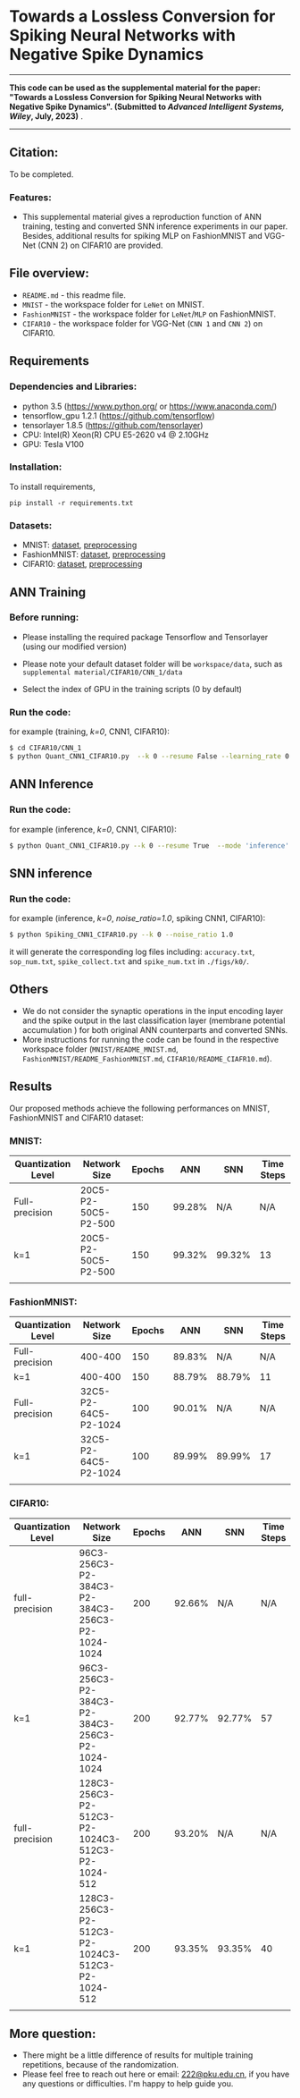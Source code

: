 # Towards a Lossless Conversion for Spiking Neural Networks with Negative Spike Dynamics

***
**This code can be used as the supplemental material for the paper: "Towards a Lossless Conversion for Spiking Neural Networks with Negative Spike Dynamics". (Submitted to *Advanced Intelligent Systems, Wiley*, July, 2023)** .
***

## Citation:
To be completed.

### **Features**:
- This supplemental material gives a reproduction function of ANN training, testing and converted SNN inference experiments in our paper. Besides, additional results for spiking MLP on FashionMNIST and VGG-Net (CNN 2) on CIFAR10 are provided. 


## File overview:
- `README.md` - this readme file.<br>
- `MNIST` - the workspace folder for `LeNet` on MNIST.<br>
- `FashionMNIST` - the workspace folder for `LeNet`/`MLP` on FashionMNIST.<br>
- `CIFAR10` - the workspace folder for VGG-Net (`CNN 1` and `CNN 2`) on CIFAR10.<br>

## Requirements
### **Dependencies and Libraries**:
* python 3.5 (https://www.python.org/ or https://www.anaconda.com/)
* tensorflow_gpu 1.2.1 (https://github.com/tensorflow)
* tensorlayer 1.8.5 (https://github.com/tensorlayer)
* CPU: Intel(R) Xeon(R) CPU E5-2620 v4 @ 2.10GHz
* GPU: Tesla V100

### **Installation**:
To install requirements,

```setup
pip install -r requirements.txt
```
### **Datasets**:
* MNIST: [dataset](http://yann.lecun.com/exdb/mnist/), [preprocessing](https://github.com/tensorlayer/tensorlayer/blob/1.8.5/tensorlayer/files.py)
* FashionMNIST: [dataset](https://github.com/zalandoresearch/fashion-mnist), 
[preprocessing](https://github.com/tensorlayer/tensorlayer/blob/1.8.5/tensorlayer/files.py)
* CIFAR10: [dataset](https://www.cs.toronto.edu/~kriz/), 
[preprocessing](https://github.com/tensorlayer/tensorlayer/blob/1.8.5/tensorlayer/files.py)

## ANN Training
### **Before running**:
* Please installing the required package Tensorflow and Tensorlayer (using our modified version)
* Please note your default dataset folder will be `workspace/data`, such as `supplemental material/CIFAR10/CNN_1/data`

* Select the index of GPU in the training scripts (0 by default)

### **Run the code**:
for example (training, *k=0*, CNN1, CIFAR10):
```sh
$ cd CIFAR10/CNN_1
$ python Quant_CNN1_CIFAR10.py  --k 0 --resume False --learning_rate 0.001 --mode 'training'
```
## ANN Inference
### **Run the code**:
for example (inference, *k=0*, CNN1, CIFAR10):
```sh
$ python Quant_CNN1_CIFAR10.py --k 0 --resume True  --mode 'inference'
```
## SNN inference
### **Run the code**:
for example (inference, *k=0*, *noise_ratio=1.0*, spiking CNN1, CIFAR10):
```sh
$ python Spiking_CNN1_CIFAR10.py --k 0 --noise_ratio 1.0
```
it will generate the corresponding log files including: `accuracy.txt`, `sop_num.txt`, `spike_collect.txt` and `spike_num.txt` in `./figs/k0/`.

## Others
* We do not consider the synaptic operations in the input encoding layer and the spike output in the last classification layer (membrane potential accumulation ) for both original ANN counterparts and converted SNNs.<br>
* More instructions for running the code can be found in the respective workspace folder (`MNIST/README_MNIST.md`, `FashionMNIST/README_FashionMNIST.md`, `CIFAR10/README_CIAFR10.md`).

## Results
Our proposed methods achieve the following performances on MNIST, FashionMNIST and CIFAR10 dataset:

### **MNIST**:
| Quantization Level  | Network Size  | Epochs | ANN | SNN | Time Steps |
| ------------------ |---------------- | -------------- | ------------- | ------------- | ------------- |
| Full-precision | 20C5-P2-50C5-P2-500 |   150   |  99.28% | N/A | N/A |
| k=1 | 20C5-P2-50C5-P2-500 |   150   |  99.32% | 99.32% |  13 |
||

### **FashionMNIST**:
| Quantization Level  | Network Size  | Epochs | ANN | SNN | Time Steps |
| ------------------ |---------------- | -------------- | ------------- | ------------- | ------------- |
| Full-precision | 400-400 |   150   |  89.83% | N/A | N/A |
| k=1 | 400-400 |   150   |  88.79% | 88.79% |  11 |
| Full-precision | 32C5-P2-64C5-P2-1024 |   100   |  90.01% | N/A | N/A |
| k=1 | 32C5-P2-64C5-P2-1024 |   100   |  89.99% | 89.99% |  17 |
||

### **CIFAR10**:
| Quantization Level  | Network Size  | Epochs | ANN | SNN | Time Steps |
| ------------------ |---------------- | -------------- | ------------- | ------------- | ------------- |
| full-precision | 96C3-256C3-P2-384C3-P2-384C3-256C3-P2-1024-1024 | 200 | 92.66% | N/A | N/A |
| k=1 | 96C3-256C3-P2-384C3-P2-384C3-256C3-P2-1024-1024 | 200 | 92.77% | 92.77% |  57 |
| full-precision | 128C3-256C3-P2-512C3-P2-1024C3-512C3-P2-1024-512 | 200 | 93.20% | N/A | N/A |
| k=1 | 128C3-256C3-P2-512C3-P2-1024C3-512C3-P2-1024-512 | 200 |  93.35% | 93.35% | 40 |
||

## More question:<br>
- There might be a little difference of results for multiple training repetitions, because of the randomization. 
- Please feel free to reach out here or email: 222@pku.edu.cn, if you have any questions or difficulties. I'm happy to help guide you.
